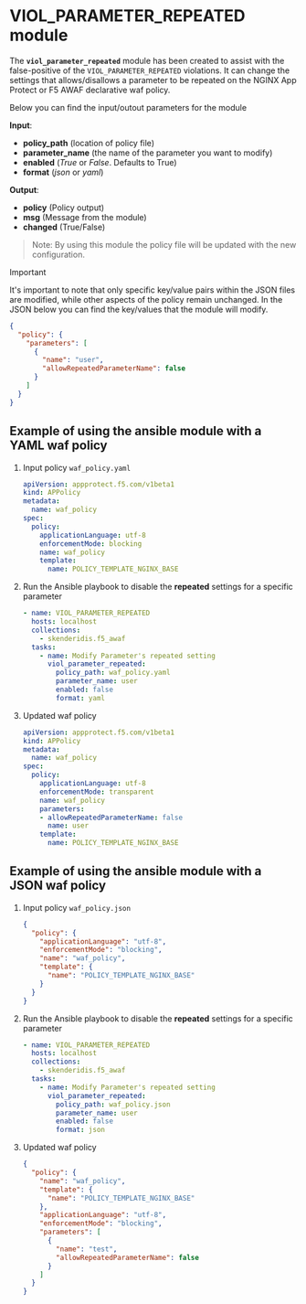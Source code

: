 # VIOL_PARAMETER_REPEATED module

The **`viol_parameter_repeated`** module has been created to assist with the false-positive of the `VIOL_PARAMETER_REPEATED` violations. It can change the settings that allows/disallows a parameter to be repeated on the NGINX App Protect or F5 AWAF declarative waf policy.

Below you can find the input/outout parameters for the module

**Input**:
- **policy_path** (location of policy file)
- **parameter_name** (the name of the parameter you want to modify)
- **enabled** (*True* or *False*. Defaults to True)
- **format** (*json* or *yaml*)

**Output**:
- **policy** (Policy output)
- **msg** (Message from the module)
- **changed** (True/False)

> Note: By using this module the policy file will be updated with the new configuration.

> [!IMPORTANT] 
It's important to note that only specific key/value pairs within the JSON files are modified, while other aspects of the policy remain unchanged.
In the JSON below you can find the key/values that the module will modify.

```json
{
  "policy": {
    "parameters": [
      {
        "name": "user",
        "allowRepeatedParameterName": false
      }
    ]
  }
}
```
## Example of using the ansible module with a YAML waf policy
1. Input policy `waf_policy.yaml` 
    ```yaml
    apiVersion: appprotect.f5.com/v1beta1
    kind: APPolicy
    metadata:
      name: waf_policy
    spec:
      policy:
        applicationLanguage: utf-8
        enforcementMode: blocking
        name: waf_policy
        template:
          name: POLICY_TEMPLATE_NGINX_BASE
    ```

2. Run the Ansible playbook to disable the **repeated** settings for a specific parameter
    ```yaml
    - name: VIOL_PARAMETER_REPEATED
      hosts: localhost
      collections:
        - skenderidis.f5_awaf    
      tasks:
        - name: Modify Parameter's repeated setting
          viol_parameter_repeated:
            policy_path: waf_policy.yaml
            parameter_name: user
            enabled: false
            format: yaml
    ```

3. Updated waf policy
    ```yaml
    apiVersion: appprotect.f5.com/v1beta1
    kind: APPolicy
    metadata:
      name: waf_policy
    spec:
      policy:
        applicationLanguage: utf-8
        enforcementMode: transparent
        name: waf_policy
        parameters:
        - allowRepeatedParameterName: false
          name: user
        template:
          name: POLICY_TEMPLATE_NGINX_BASE
    ```

## Example of using the ansible module with a JSON waf policy
1. Input policy `waf_policy.json`
    ```json
    {
      "policy": {
        "applicationLanguage": "utf-8",
        "enforcementMode": "blocking",
        "name": "waf_policy",
        "template": {
          "name": "POLICY_TEMPLATE_NGINX_BASE"
        }
      }
    }
    ```

2. Run the Ansible playbook to disable the **repeated** settings for a specific parameter
    ```yaml
    - name: VIOL_PARAMETER_REPEATED
      hosts: localhost
      collections:
        - skenderidis.f5_awaf    
      tasks:
        - name: Modify Parameter's repeated setting
          viol_parameter_repeated:
            policy_path: waf_policy.json
            parameter_name: user
            enabled: false
            format: json
    ```

3. Updated waf policy
    ```json
    {
      "policy": {
        "name": "waf_policy",
        "template": {
          "name": "POLICY_TEMPLATE_NGINX_BASE"
        },
        "applicationLanguage": "utf-8",
        "enforcementMode": "blocking",
        "parameters": [
          {
            "name": "test",
            "allowRepeatedParameterName": false
          }
        ]
      }
    }
    ```